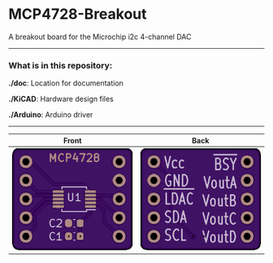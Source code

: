 # MCP4728-Breakout

A breakout board for the Microchip i2c 4-channel DAC

------------------------

### What is in this repository:

**./doc**:  Location for documentation

**./KiCAD**:  Hardware design files

**./Arduino**:  Arduino driver

------------------------


Front | Back
:-------:|:------:
![Front](osh-render-front.png)  | ![Back](osh-render-back.png)

